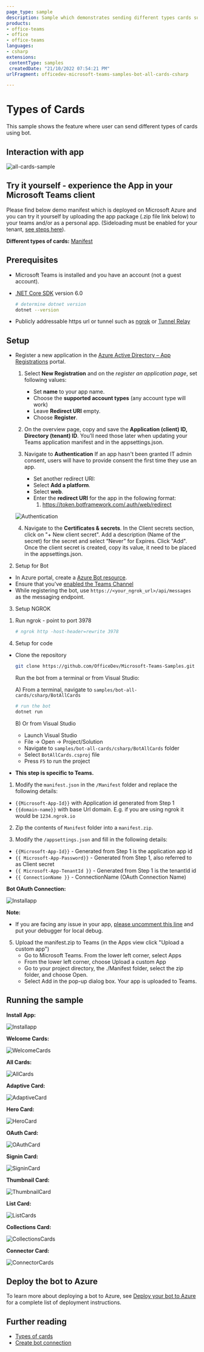 ```yaml
---
page_type: sample
description: Sample which demonstrates sending different types cards supported in teams using bot.
products:
- office-teams
- office
- office-teams
languages:
- csharp
extensions:
 contentType: samples
 createdDate: "21/10/2022 07:54:21 PM"
urlFragment: officedev-microsoft-teams-samples-bot-all-cards-csharp

---
```


# Types of Cards

This sample shows the feature where user can send different types of cards using bot.

## Interaction with app

![all-cards-sample ](BotAllCards/Images/allBotCardsGif.gif)

## Try it yourself - experience the App in your Microsoft Teams client
Please find below demo manifest which is deployed on Microsoft Azure and you can try it yourself by uploading the app package (.zip file link below) to your teams and/or as a personal app. (Sideloading must be enabled for your tenant, [see steps here](https://docs.microsoft.com/microsoftteams/platform/concepts/build-and-test/prepare-your-o365-tenant#enable-custom-teams-apps-and-turn-on-custom-app-uploading)).

**Different types of cards:** [Manifest](/samples/bot-all-cards/csharp/demo-manifest/bot-all-cards.zip)

## Prerequisites

- Microsoft Teams is installed and you have an account (not a guest account).

- [.NET Core SDK](https://dotnet.microsoft.com/download) version 6.0

  ```bash
  # determine dotnet version
  dotnet --version
  ```
- Publicly addressable https url or tunnel such as [ngrok](https://ngrok.com/) or [Tunnel Relay](https://github.com/OfficeDev/microsoft-teams-tunnelrelay)

## Setup

 - Register a new application in the [Azure Active Directory – App Registrations](https://go.microsoft.com/fwlink/?linkid=2083908) portal.

    1) Select **New Registration** and on the *register an application page*, set following values:
        * Set **name** to your app name.
        * Choose the **supported account types** (any account type will work)
        * Leave **Redirect URI** empty.
        * Choose **Register**.
    2) On the overview page, copy and save the **Application (client) ID, Directory (tenant) ID**. You’ll need those later when updating your Teams application manifest and in the appsettings.json.
    3) Navigate to **Authentication**
        If an app hasn't been granted IT admin consent, users will have to provide consent the first time they use an app.
        
        - Set another redirect URI:
        * Select **Add a platform**.
        * Select **web**.
        * Enter the **redirect URI** for the app in the following format: 
          1) https://token.botframework.com/.auth/web/redirect

    ![Authentication](BotAllCards/Images/Authentication.png)
        
    4) Navigate to the **Certificates & secrets**. In the Client secrets section, click on "+ New client secret". Add a description      (Name of the secret) for the secret and select “Never” for Expires. Click "Add". Once the client secret is created, copy its value, it need to be placed in the appsettings.json.

2. Setup for Bot
- In Azure portal, create a [Azure Bot resource](https://docs.microsoft.com/en-us/azure/bot-service/bot-builder-authentication?view=azure-bot-service-4.0&tabs=csharp%2Caadv2).
- Ensure that you've [enabled the Teams Channel](https://docs.microsoft.com/en-us/azure/bot-service/channel-connect-teams?view=azure-bot-service-4.0)
- While registering the bot, use `https://<your_ngrok_url>/api/messages` as the messaging endpoint.

3. Setup NGROK 
1) Run ngrok - point to port 3978

    ```bash
    # ngrok http -host-header=rewrite 3978
    ```
4. Setup for code 
- Clone the repository

    ```bash
    git clone https://github.com/OfficeDev/Microsoft-Teams-Samples.git
    ```
  Run the bot from a terminal or from Visual Studio:

  A) From a terminal, navigate to `samples/bot-all-cards/csharp/BotAllCards`

  ```bash
  # run the bot
  dotnet run
  ```

  B) Or from Visual Studio

  - Launch Visual Studio
  - File -> Open -> Project/Solution
  - Navigate to `samples/bot-all-cards/csharp/BotAllCards` folder
  - Select `BotAllCards.csproj` file
  - Press `F5` to run the project   

- **This step is specific to Teams.**

1) Modify the `manifest.json` in the `/Manifest` folder and replace the following details:
  - `{{Microsoft-App-Id}}` with Application id generated from Step 1
  - `{{domain-name}}` with base Url domain. E.g. if you are using ngrok it would be `1234.ngrok.io`

2) Zip the contents of `Manifest` folder into a `manifest.zip`.

3) Modify the `/appsettings.json` and fill in the following details:
  - `{{Microsoft-App-Id}}` - Generated from Step 1 is the application app id
  - `{{ Microsoft-App-Password}}` - Generated from Step 1, also referred to as Client secret
  - `{{ Microsoft-App-TenantId }}` - Generated from Step 1 is the tenantId id
  - `{{ ConnectionName }}` - ConnectionName (OAuth Connection Name) 

  **Bot OAuth Connection:**

  ![Installapp](BotAllCards/Images/OauthConnection.png)

**Note:**
-   If you are facing any issue in your app,  [please uncomment this line](https://github.com/OfficeDev/Microsoft-Teams-Samples/blob/7336b195da6ea77299d220612817943551065adb/samples/bot-all-cards/csharp/BotAllCards/AdapterWithErrorHandler.cs#L27) and put your debugger for local debug.

5) Upload the manifest.zip to Teams (in the Apps view click "Upload a custom app")
   - Go to Microsoft Teams. From the lower left corner, select Apps
   - From the lower left corner, choose Upload a custom App
   - Go to your project directory, the ./Manifest folder, select the zip folder, and choose Open.
   - Select Add in the pop-up dialog box. Your app is uploaded to Teams.

## Running the sample

**Install App:**

![Installapp](BotAllCards/Images/Installapp.png)

**Welcome Cards:**

![WelcomeCards](BotAllCards/Images/WelcomeCards.png)

**All Cards:**

![AllCards](BotAllCards/Images/AllCards.png)

**Adaptive Card:**

![AdaptiveCard](BotAllCards/Images/AdaptiveCard.png)

**Hero Card:**

![HeroCard](BotAllCards/Images/HeroCard.png)

**OAuth Card:**

![OAuthCard](BotAllCards/Images/OAuthCard.png)

**Signin Card:**

![SigninCard](BotAllCards/Images/SigninCard.png)

**Thumbnail Card:**

![ThumbnailCard](BotAllCards/Images/ThumbnailCard.png)

**List Card:**

![ListCards](BotAllCards/Images/ListCards.png)

**Collections Card:**

![CollectionsCards](BotAllCards/Images/CollectionsCards.png)

**Connector Card:**

![ConnectorCards](BotAllCards/Images/ConnectorCards.png)

## Deploy the bot to Azure

To learn more about deploying a bot to Azure, see [Deploy your bot to Azure](https://aka.ms/azuredeployment) for a complete list of deployment instructions.

## Further reading

- [Types of cards](https://learn.microsoft.com/microsoftteams/platform/task-modules-and-cards/cards/cards-reference#receipt-card)
- [Create bot connection](https://learn.microsoft.com/azure/bot-service/bot-builder-authentication?view=azure-bot-service-4.0&tabs=userassigned%2Caadv2%2Ccsharp)